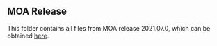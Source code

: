 ## MOA Release

This folder contains all files from MOA release 2021.07.0, which can be obtained [here](https://github.com/Waikato/moa/releases/tag/2021.07.0).